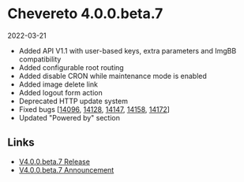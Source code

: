# Chevereto 4.0.0.beta.7

2022-03-21

- Added API V1.1 with user-based keys, extra parameters and ImgBB compatibility
- Added configurable root routing
- Added disable CRON while maintenance mode is enabled
- Added image delete link
- Added logout form action
- Deprecated HTTP update system
- Fixed bugs [[14096](https://chevereto.com/community/threads/14096), [14128](https://chevereto.com/community/threads/14128), [14147](https://chevereto.com/community/threads/14147), [14158](https://chevereto.com/community/threads/14158), [14172](https://chevereto.com/community/threads/14172)]
- Updated "Powered by" section

## Links

- [V4.0.0.beta.7 Release](https://chevereto.com/community/threads/chevereto-v4-0-0-beta-7.14184/)
- [V4.0.0.beta.7 Announcement](https://chevereto.com/community/threads/chevereto-v4-0-0-beta-7.14164/)
